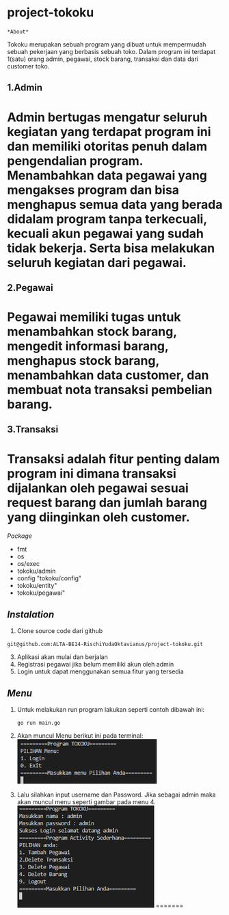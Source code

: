 # project-tokoku
    *About*
Tokoku merupakan sebuah program yang dibuat untuk mempermudah sebuah pekerjaan yang berbasis sebuah toko. Dalam program ini terdapat 1(satu) orang admin, pegawai, stock barang, transaksi dan data dari customer toko.

## 1.Admin 
# Admin bertugas mengatur seluruh kegiatan yang terdapat program ini dan memiliki otoritas penuh dalam pengendalian program. Menambahkan data pegawai yang mengakses program dan bisa menghapus semua data yang berada didalam program tanpa terkecuali, kecuali akun pegawai yang sudah tidak bekerja. Serta bisa melakukan seluruh kegiatan dari pegawai.
## 2.Pegawai 
# Pegawai memiliki tugas untuk menambahkan stock barang, mengedit informasi barang, menghapus stock barang, menambahkan data customer, dan membuat nota transaksi pembelian barang.
## 3.Transaksi
# Transaksi adalah fitur penting dalam program ini dimana transaksi dijalankan oleh pegawai sesuai request barang dan jumlah barang yang diinginkan oleh customer.

*Package*

- fmt
- os
- os/exec
- tokoku/admin
- config "tokoku/config"
- tokoku/entity"
- tokoku/pegawai"

## *Instalation*

1. Clone source code dari github
```
git@github.com:ALTA-BE14-RischiYudaOktavianus/project-tokoku.git
```
3. Aplikasi akan mulai dan berjalan
4. Registrasi pegawai jika belum memiliki akun oleh admin
5. Login untuk dapat menggunakan semua fitur yang tersedia

## *Menu*
1. Untuk melakukan run program lakukan seperti contoh dibawah ini: 
    ```
    go run main.go
    ```
2. Akan muncul Menu berikut ini pada terminal:
![contoh](./dokumentasi/menuawal.png)

3. Lalu silahkan input username dan Password. Jika sebagai admin maka akan muncul menu seperti gambar pada menu 4.
![contoh](./dokumentasi/daftarmenuadmin.png)
=======
